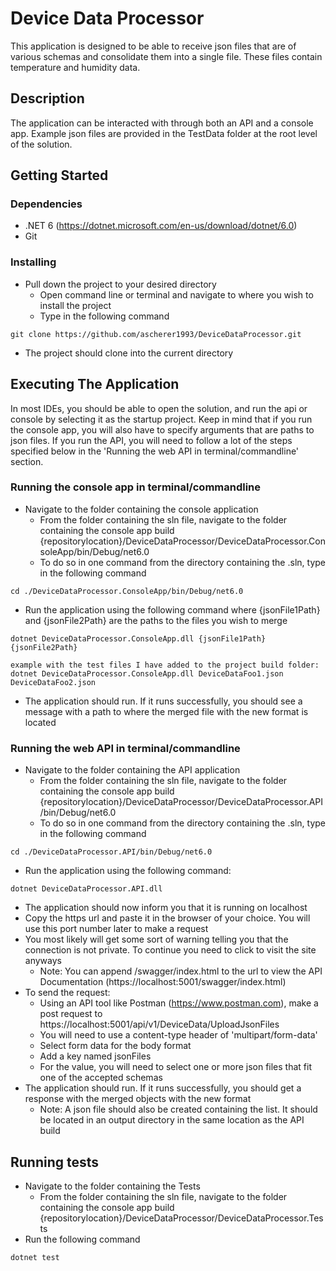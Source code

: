 # Device Data Processor

This application is designed to be able to receive json files that are of various schemas and consolidate them into a single file. These files contain temperature and humidity data.

## Description

The application can be interacted with through both an API and a console app. Example json files are provided in the TestData folder at the root level of the solution.

## Getting Started

### Dependencies

* .NET 6 (https://dotnet.microsoft.com/en-us/download/dotnet/6.0)
* Git

### Installing

* Pull down the project to your desired directory
  * Open command line or terminal and navigate to where you wish to install the project
  * Type in the following command
```
git clone https://github.com/ascherer1993/DeviceDataProcessor.git
```
* The project should clone into the current directory

## Executing The Application
In most IDEs, you should be able to open the solution, and run the api or console by selecting it as the startup project. Keep in mind that if you run the console app, you will also have to specify arguments that are paths to json files. If you run the API, you will need to follow a lot of the steps specified below in the 'Running the web API in terminal/commandline' section.

### Running the console app in terminal/commandline
* Navigate to the folder containing the console application
  * From the folder containing the sln file, navigate to the folder containing the console app build
{repositorylocation}/DeviceDataProcessor/DeviceDataProcessor.ConsoleApp/bin/Debug/net6.0
  * To do so in one command from the directory containing the .sln, type in the following command
```
cd ./DeviceDataProcessor.ConsoleApp/bin/Debug/net6.0
```
* Run the application using the following command where {jsonFile1Path} and {jsonFile2Path} are the paths to the files you wish to merge
```
dotnet DeviceDataProcessor.ConsoleApp.dll {jsonFile1Path} {jsonFile2Path}    

example with the test files I have added to the project build folder:
dotnet DeviceDataProcessor.ConsoleApp.dll DeviceDataFoo1.json DeviceDataFoo2.json    
```
* The application should run. If it runs successfully, you should see a message with a path to where the merged file with the new format is located

### Running the web API in terminal/commandline
* Navigate to the folder containing the API application
    * From the folder containing the sln file, navigate to the folder containing the console app build
      {repositorylocation}/DeviceDataProcessor/DeviceDataProcessor.API/bin/Debug/net6.0
    * To do so in one command from the directory containing the .sln, type in the following command
```
cd ./DeviceDataProcessor.API/bin/Debug/net6.0
```
* Run the application using the following command:
```
dotnet DeviceDataProcessor.API.dll
```
* The application should now inform you that it is running on localhost
* Copy the https url and paste it in the browser of your choice. You will use this port number later to make a request
* You most likely will get some sort of warning telling you that the connection is not private. To continue you need to click to visit the site anyways
  * Note: You can append /swagger/index.html to the url to view the API Documentation (https://localhost:5001/swagger/index.html)
* To send the request:
  * Using an API tool like Postman (https://www.postman.com), make a post request to https://localhost:5001/api/v1/DeviceData/UploadJsonFiles
  * You will need to use a content-type header of 'multipart/form-data'
  * Select form data for the body format
  * Add a key named jsonFiles
  * For the value, you will need to select one or more json files that fit one of the accepted schemas
* The application should run. If it runs successfully, you should get a response with the merged objects with the new format
  * Note: A json file should also be created containing the list. It should be located in an output directory in the same location as the API build




## Running tests
* Navigate to the folder containing the Tests
  * From the folder containing the sln file, navigate to the folder containing the console app build
    {repositorylocation}/DeviceDataProcessor/DeviceDataProcessor.Tests
* Run the following command
```
dotnet test
```